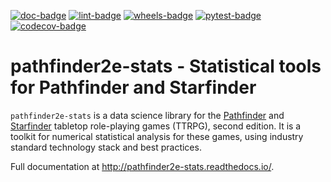 [![doc-badge](https://readthedocs.org/projects/pathfinder2e-stats/badge/?version=latest)](https://readthedocs.org/projects/pathfinder2e-stats/builds/)
[![lint-badge](https://github.com/crusaderky/pathfinder2e_stats/actions/workflows/lint.yml/badge.svg)](https://github.com/crusaderky/pathfinder2e_stats/actions)
[![wheels-badge](https://github.com/crusaderky/pathfinder2e_stats/actions/workflows/wheels.yml/badge.svg)](https://github.com/crusaderky/pathfinder2e_stats/actions)
[![pytest-badge](https://github.com/crusaderky/pathfinder2e_stats/actions/workflows/pytest.yml/badge.svg)](https://github.com/crusaderky/pathfinder2e_stats/actions)
[![codecov-badge](https://codecov.io/gh/crusaderky/pathfinder2e_stats/branch/main/graph/badge.svg)](https://codecov.io/gh/crusaderky/pathfinder2e_stats/branch/main)

# pathfinder2e-stats - Statistical tools for Pathfinder and Starfinder

`pathfinder2e-stats` is a data science library for the
[Pathfinder](https://paizo.com/pathfinder/) and
[Starfinder](https://paizo.com/starfinder/) tabletop role-playing games (TTRPG),
second edition. It is a toolkit for numerical statistical analysis for these games,
using industry standard technology stack and best practices.

Full documentation at http://pathfinder2e-stats.readthedocs.io/.
